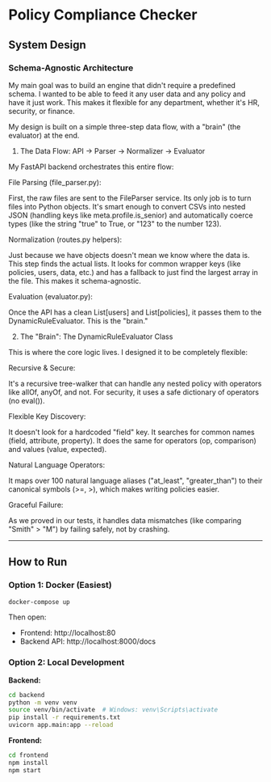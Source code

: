 # Policy Compliance Checker

## System Design

### Schema-Agnostic Architecture

My main goal was to build an engine that didn't require a predefined schema. I wanted to be able to feed it any user data and any policy and have it just work. This makes it flexible for any department, whether it's HR, security, or finance.

My design is built on a simple three-step data flow, with a "brain" (the evaluator) at the end.

1. The Data Flow: API -> Parser -> Normalizer -> Evaluator

My FastAPI backend orchestrates this entire flow:

File Parsing (file_parser.py):

First, the raw files are sent to the FileParser service. Its only job is to turn files into Python objects. It's smart enough to convert CSVs into nested JSON (handling keys like meta.profile.is_senior) and automatically coerce types (like the string "true" to True, or "123" to the number 123).

Normalization (routes.py helpers):

Just because we have objects doesn't mean we know where the data is. This step finds the actual lists. It looks for common wrapper keys (like policies, users, data, etc.) and has a fallback to just find the largest array in the file. This makes it schema-agnostic.

Evaluation (evaluator.py):

Once the API has a clean List[users] and List[policies], it passes them to the DynamicRuleEvaluator. This is the "brain."

2. The "Brain": The DynamicRuleEvaluator Class

This is where the core logic lives. I designed it to be completely flexible:

Recursive & Secure:

It's a recursive tree-walker that can handle any nested policy with operators like allOf, anyOf, and not. For security, it uses a safe dictionary of operators (no eval()).

Flexible Key Discovery:

It doesn't look for a hardcoded "field" key. It searches for common names (field, attribute, property). It does the same for operators (op, comparison) and values (value, expected).

Natural Language Operators:

It maps over 100 natural language aliases ("at_least", "greater_than") to their canonical symbols (>=, >), which makes writing policies easier.

Graceful Failure:

As we proved in our tests, it handles data mismatches (like comparing "Smith" > "M") by failing safely, not by crashing.

---

## How to Run

### Option 1: Docker (Easiest)

```bash
docker-compose up
```

Then open:
- Frontend: http://localhost:80
- Backend API: http://localhost:8000/docs

### Option 2: Local Development

**Backend:**
```bash
cd backend
python -m venv venv
source venv/bin/activate  # Windows: venv\Scripts\activate
pip install -r requirements.txt
uvicorn app.main:app --reload
```

**Frontend:**
```bash
cd frontend
npm install
npm start
```
